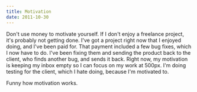 ```yaml
---
title: Motivation
date: 2011-10-30
---
```


Don't use money to motivate yourself. If I don't enjoy a freelance project, it's probably not getting done. I've got a project right now that I enjoyed doing, and I've been paid for. That payment included a few bug fixes, which I now have to do. I've been fixing them and sending the product back to the client, who finds another bug, and sends it back. Right now, my motivation is keeping my inbox empty so I can focus on my work at 500px. I'm doing testing for the client, which I hate doing, because I'm motivated to.

Funny how motivation works.
